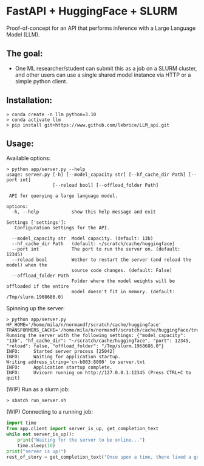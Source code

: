 # FastAPI + HuggingFace + SLURM

Proof-of-concept for an API that performs inference with a Large Language Model (LLM).

## The goal:

- One ML researcher/student can submit this as a job on a SLURM cluster, and other users can use a single shared model instance via HTTP or a simple python client.

## Installation:

```console
> conda create -n llm python=3.10
> conda activate llm
> pip install git+https://www.github.com/lebrice/LLM_api.git
```

## Usage:

Available options:
```console
> python app/server.py --help
usage: server.py [-h] [--model_capacity str] [--hf_cache_dir Path] [--port int]
                 [--reload bool] [--offload_folder Path]

 API for querying a large language model. 

options:
  -h, --help            show this help message and exit

Settings ['settings']:
   Configuration settings for the API. 

  --model_capacity str  Model capacity. (default: 13b)
  --hf_cache_dir Path   (default: ~/scratch/cache/huggingface)
  --port int            The port to run the server on. (default: 12345)
  --reload bool         Wether to restart the server (and reload the model) when the
                        source code changes. (default: False)
  --offload_folder Path
                        Folder where the model weights will be offloaded if the entire
                        model doesn't fit in memory. (default: /Tmp/slurm.1968686.0)
```

Spinning up the server:
```console
> python app/server.py
HF_HOME='/home/mila/n/normandf/scratch/cache/huggingface'
TRANSFORMERS_CACHE='/home/mila/n/normandf/scratch/cache/huggingface/transformers'
Running the server with the following settings: {"model_capacity": "13b", "hf_cache_dir": "~/scratch/cache/huggingface", "port": 12345, "reload": false, "offload_folder": "/Tmp/slurm.1968686.0"}
INFO:     Started server process [25042]
INFO:     Waiting for application startup.
Writing address_string='cn-b003:8000' to server.txt
INFO:     Application startup complete.
INFO:     Uvicorn running on http://127.0.0.1:12345 (Press CTRL+C to quit)
```

(WIP) Run as a slurm job:

```console
> sbatch run_server.sh
```

(WIP) Connecting to a running job:

```python
import time
from app.client import server_is_up, get_completion_text
while not server_is_up():
    print("Waiting for the server to be online...")
    time.sleep(10)
print("server is up!")
rest_of_story = get_completion_text("Once upon a time, there lived a great wizard.")
```
